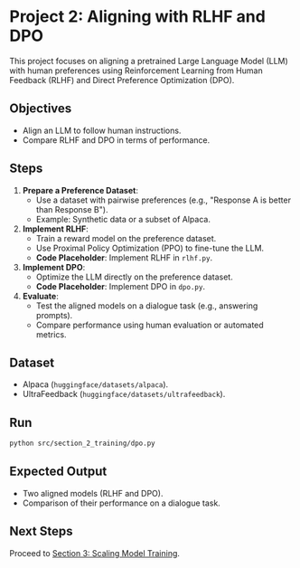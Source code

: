 # Project 2: Aligning with RLHF and DPO

This project focuses on aligning a pretrained Large Language Model (LLM) with human preferences using Reinforcement Learning from Human Feedback (RLHF) and Direct Preference Optimization (DPO).

## Objectives
- Align an LLM to follow human instructions.
- Compare RLHF and DPO in terms of performance.

## Steps
1. **Prepare a Preference Dataset**:
   - Use a dataset with pairwise preferences (e.g., "Response A is better than Response B").
   - Example: Synthetic data or a subset of Alpaca.
2. **Implement RLHF**:
   - Train a reward model on the preference dataset.
   - Use Proximal Policy Optimization (PPO) to fine-tune the LLM.
   - **Code Placeholder**: Implement RLHF in `rlhf.py`.
3. **Implement DPO**:
   - Optimize the LLM directly on the preference dataset.
   - **Code Placeholder**: Implement DPO in `dpo.py`.
4. **Evaluate**:
   - Test the aligned models on a dialogue task (e.g., answering prompts).
   - Compare performance using human evaluation or automated metrics.

## Dataset
- Alpaca (`huggingface/datasets/alpaca`).
- UltraFeedback (`huggingface/datasets/ultrafeedback`).

## Run
```bash
python src/section_2_training/dpo.py
```

## Expected Output
- Two aligned models (RLHF and DPO).
- Comparison of their performance on a dialogue task.

## Next Steps
Proceed to [Section 3: Scaling Model Training](section_3_scaling.md).
